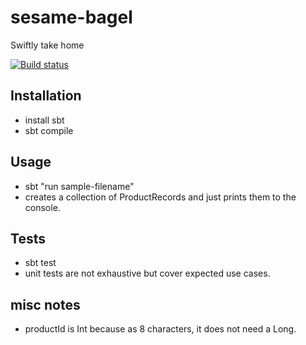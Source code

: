 # sesame-bagel
Swiftly take home

[![Build status](https://ci.appveyor.com/api/projects/status/vsvqf591aqb5anb3/branch/master?svg=true)](https://ci.appveyor.com/project/jbhsieh/sesame-bagel/branch/master)

## Installation
- install sbt
- sbt compile

## Usage
- sbt "run sample-filename"
- creates a collection of ProductRecords and just prints them to the console.

## Tests
- sbt test
- unit tests are not exhaustive but cover expected use cases.

## misc notes
- productId is Int because as 8 characters, it does not need a Long.

